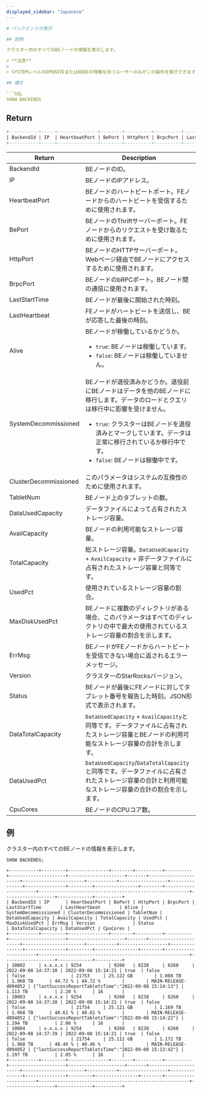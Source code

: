```yaml
---
displayed_sidebar: "Japanese"
---

# バックエンドの表示

## 説明

クラスター内のすべてのBEノードの情報を表示します。

> **注意**
>
> SYSTEMレベルのOPERATEまたはNODEの特権を持つユーザーのみがこの操作を実行できます。

## 構文

```SQL
SHOW BACKENDS
```

## Return

```SQL
+-----------+-----+---------------+--------+----------+----------+---------------+---------------+-------+----------------------+-----------------------+-----------+------------------+---------------+---------------+---------+----------------+--------+----------+--------+-------------------+-------------+----------+
| BackendId | IP  | HeartbeatPort | BePort | HttpPort | BrpcPort | LastStartTime | LastHeartbeat | Alive | SystemDecommissioned | ClusterDecommissioned | TabletNum | DataUsedCapacity | AvailCapacity | TotalCapacity | UsedPct | MaxDiskUsedPct | ErrMsg | Version  | Status | DataTotalCapacity | DataUsedPct | CpuCores |
+-----------+-----+---------------+--------+----------+----------+---------------+---------------+-------+----------------------+-----------------------+-----------+------------------+---------------+---------------+---------+----------------+--------+----------+--------+-------------------+-------------+----------+
```

| **Return**      | **Description**                                              |
| ---------------  | ------------------------------------------------------------ |
| BackendId       | BEノードのID。                                                |
| IP              | BEノードのIPアドレス。                                        |
| HeartbeatPort   | BEノードのハートビートポート。FEノードからのハートビートを受信するために使用されます。 |
| BePort          | BEノードのThriftサーバーポート。FEノードからのリクエストを受け取るために使用されます。 |
| HttpPort        | BEノードのHTTPサーバーポート。Webページ経由でBEノードにアクセスするために使用されます。 |
| BrpcPort        | BEノードのbRPCポート。BEノード間の通信に使用されます。           |
| LastStartTime   | BEノードが最後に開始された時刻。                                |
| LastHeartbeat   | FEノードがハートビートを送信し、BEが応答した最後の時刻。          |
| Alive           | BEノードが稼働しているかどうか。<ul><li>`true`: BEノードは稼働しています。</li><li>`false`: BEノードは稼働していません。</li></ul> |
| SystemDecommissioned | BEノードが退役済みかどうか。退役前にBEノードはデータを他のBEノードに移行します。データのロードとクエリは移行中に影響を受けません。<ul><li>`true`: クラスターはBEノードを退役済みとマークしています。データは正常に移行されているか移行中です。</li><li>`false`: BEノードは稼働中です。</li></ul> |
| ClusterDecommissioned | このパラメータはシステムの互換性のために使用されます。             |
| TabletNum       | BEノード上のタブレットの数。                                     |
| DataUsedCapacity | データファイルによって占有されたストレージ容量。                    |
| AvailCapacity   | BEノードの利用可能なストレージ容量。                               |
| TotalCapacity   | 総ストレージ容量。`DataUsedCapacity` + `AvailCapacity` + 非データファイルに占有されたストレージ容量と同等です。 |
| UsedPct         | 使用されているストレージ容量の割合。                             |
| MaxDiskUsedPct  | BEノードに複数のディレクトリがある場合、このパラメータはすべてのディレクトリの中で最大の使用されているストレージ容量の割合を示します。 |
| ErrMsg          | BEノードがFEノードからハートビートを受信できない場合に返されるエラーメッセージ。 |
| Version         | クラスターのStarRocksバージョン。                                 |
| Status          | BEノードが最後にFEノードに対してタブレット番号を報告した時刻。JSON形式で表示されます。 |
| DataTotalCapacity | `DataUsedCapacity` + `AvailCapacity`と同等です。データファイルに占有されたストレージ容量とBEノードの利用可能なストレージ容量の合計を示します。 |
| DataUsedPct     | `DataUsedCapacity`/`DataTotalCapacity`と同等です。データファイルに占有されたストレージ容量の合計と利用可能なストレージ容量の合計の割合を示します。 |
| CpuCores        | BEノードのCPUコア数。                                            |

## 例

クラスター内のすべてのBEノードの情報を表示します。

```Plain
SHOW BACKENDS;

+-----------+---------+---------------+--------+----------+----------+---------------------+---------------------+-------+----------------------+-----------------------+-----------+------------------+---------------+---------------+---------+----------------+--------+----------------------+--------------------------------------------------------+-------------------+-------------+----------+
| BackendId | IP      | HeartbeatPort | BePort | HttpPort | BrpcPort | LastStartTime       | LastHeartbeat       | Alive | SystemDecommissioned | ClusterDecommissioned | TabletNum | DataUsedCapacity | AvailCapacity | TotalCapacity | UsedPct | MaxDiskUsedPct | ErrMsg | Version              | Status                                                 | DataTotalCapacity | DataUsedPct | CpuCores |
+-----------+---------+---------------+--------+----------+----------+---------------------+---------------------+-------+----------------------+-----------------------+-----------+------------------+---------------+---------------+---------+----------------+--------+----------------------+--------------------------------------------------------+-------------------+-------------+----------+
| 10002     | x.x.x.x | 9254          | 9260   | 8238     | 8260     | 2022-09-08 14:37:10 | 2022-09-08 15:14:21 | true  | false                | false                 | 21753     | 25.122 GB        | 1.088 TB      | 1.968 TB      | 44.72 % | 44.72 %        |        | MAIN-RELEASE-d094052 | {"lastSuccessReportTabletsTime":"2022-09-08 15:14:13"} | 1.113 TB          | 2.20 %      | 16       |
| 10003     | x.x.x.x | 9254          | 9260   | 8238     | 8260     | 2022-09-08 14:37:20 | 2022-09-08 15:14:21 | true  | false                | false                 | 21754     | 25.121 GB        | 1.169 TB      | 1.968 TB      | 40.61 % | 40.61 %        |        | MAIN-RELEASE-d094052 | {"lastSuccessReportTabletsTime":"2022-09-08 15:14:22"} | 1.194 TB          | 2.06 %      | 16       |
| 10004     | x.x.x.x | 9254          | 9260   | 8238     | 8260     | 2022-09-08 14:37:39 | 2022-09-08 15:14:21 | true  | false                | false                 | 21754     | 25.112 GB        | 1.172 TB      | 1.968 TB      | 40.46 % | 40.46 %        |        | MAIN-RELEASE-d094052 | {"lastSuccessReportTabletsTime":"2022-09-08 15:13:42"} | 1.197 TB          | 2.05 %      | 16       |
+-----------+---------+---------------+--------+----------+----------+---------------------+---------------------+-------+----------------------+-----------------------+-----------+------------------+---------------+---------------+---------+----------------+--------+----------------------+--------------------------------------------------------+-------------------+-------------+----------+
```